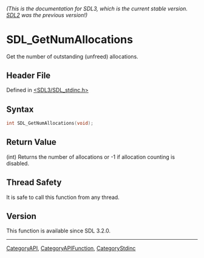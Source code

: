 ###### (This is the documentation for SDL3, which is the current stable version. [SDL2](https://wiki.libsdl.org/SDL2/) was the previous version!)
# SDL_GetNumAllocations

Get the number of outstanding (unfreed) allocations.

## Header File

Defined in [<SDL3/SDL_stdinc.h>](https://github.com/libsdl-org/SDL/blob/main/include/SDL3/SDL_stdinc.h)

## Syntax

```c
int SDL_GetNumAllocations(void);
```

## Return Value

(int) Returns the number of allocations or -1 if allocation counting is
disabled.

## Thread Safety

It is safe to call this function from any thread.

## Version

This function is available since SDL 3.2.0.

----
[CategoryAPI](CategoryAPI), [CategoryAPIFunction](CategoryAPIFunction), [CategoryStdinc](CategoryStdinc)

